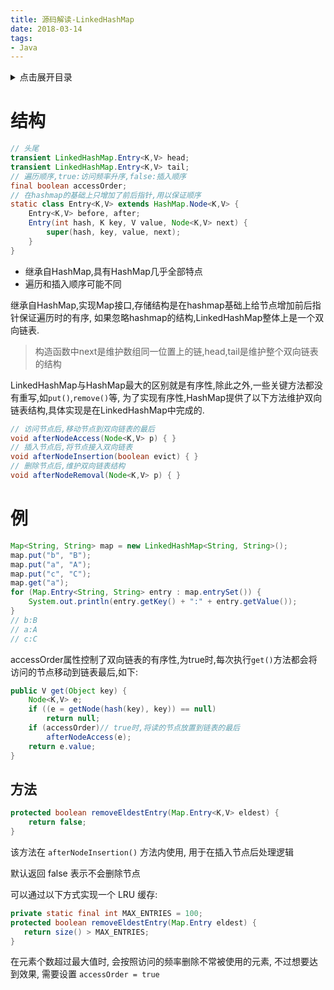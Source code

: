 ```yaml
---
title: 源码解读-LinkedHashMap
date: 2018-03-14
tags:
- Java
---
```

<details>
<summary>点击展开目录</summary>
<!-- TOC -->

- [结构](#结构)
- [例](#例)
    - [方法](#方法)

<!-- /TOC -->
</details>

# 结构

```Java
// 头尾
transient LinkedHashMap.Entry<K,V> head;
transient LinkedHashMap.Entry<K,V> tail;
// 遍历顺序,true:访问频率升序,false:插入顺序
final boolean accessOrder;
// 在hashmap的基础上只增加了前后指针,用以保证顺序
static class Entry<K,V> extends HashMap.Node<K,V> {
    Entry<K,V> before, after;
    Entry(int hash, K key, V value, Node<K,V> next) {
        super(hash, key, value, next);
    }
}
```

* 继承自HashMap,具有HashMap几乎全部特点
* 遍历和插入顺序可能不同

继承自HashMap,实现Map接口,存储结构是在hashmap基础上给节点增加前后指针保证遍历时的有序,
如果忽略hashmap的结构,LinkedHashMap整体上是一个双向链表.

> 构造函数中next是维护数组同一位置上的链,head,tail是维护整个双向链表的结构

LinkedHashMap与HashMap最大的区别就是有序性,除此之外,一些关键方法都没有重写,如`put()`,`remove()`等,
为了实现有序性,HashMap提供了以下方法维护双向链表结构,具体实现是在LinkedHashMap中完成的.

```Java
// 访问节点后,移动节点到双向链表的最后
void afterNodeAccess(Node<K,V> p) { }
// 插入节点后,将节点接入双向链表
void afterNodeInsertion(boolean evict) { }
// 删除节点后,维护双向链表结构
void afterNodeRemoval(Node<K,V> p) { }
```

# 例

```Java
Map<String, String> map = new LinkedHashMap<String, String>();
map.put("b", "B");
map.put("a", "A");
map.put("c", "C");
map.get("a");
for (Map.Entry<String, String> entry : map.entrySet()) {
    System.out.println(entry.getKey() + ":" + entry.getValue());
}
// b:B
// a:A
// c:C
```

accessOrder属性控制了双向链表的有序性,为true时,每次执行`get()`方法都会将访问的节点移动到链表最后,如下:

```Java
public V get(Object key) {
    Node<K,V> e;
    if ((e = getNode(hash(key), key)) == null)
        return null;
    if (accessOrder)// true时,将读的节点放置到链表的最后
        afterNodeAccess(e);
    return e.value;
}
```


## 方法

```Java
protected boolean removeEldestEntry(Map.Entry<K,V> eldest) {
    return false;
}
```

该方法在 `afterNodeInsertion()` 方法内使用, 用于在插入节点后处理逻辑

默认返回 false 表示不会删除节点

可以通过以下方式实现一个 LRU 缓存: 

```Java
private static final int MAX_ENTRIES = 100;
protected boolean removeEldestEntry(Map.Entry eldest) {
   return size() > MAX_ENTRIES;
}
```

在元素个数超过最大值时, 会按照访问的频率删除不常被使用的元素, 不过想要达到效果, 需要设置 `accessOrder = true`

